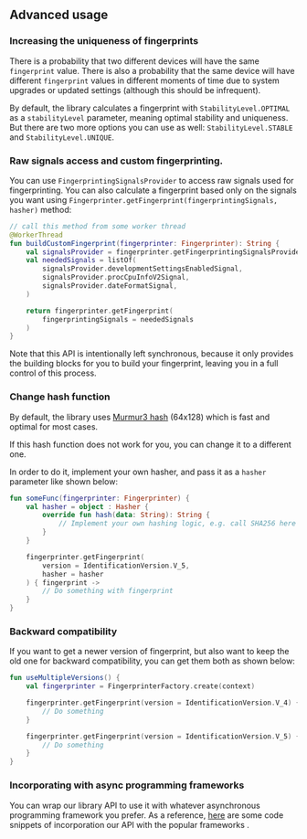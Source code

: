 ## Advanced usage

### Increasing the uniqueness of fingerprints

There is a probability that two different devices will have the same `fingerprint` value. There is also a probability that the same device will have different `fingerprint` values in different moments of time due to system upgrades or updated settings (although this should be infrequent).

By default, the library calculates a fingerprint with `StabilityLevel.OPTIMAL` as a `stabilityLevel` parameter, meaning optimal stability and uniqueness. But there are two more options you can use as well: `StabilityLevel.STABLE` and `StabilityLevel.UNIQUE`.

### Raw signals access and custom fingerprinting.

You can use `FingerprintingSignalsProvider` to access raw signals used for fingerprinting.
You can also calculate a fingerprint based only on the signals you want using `Fingerprinter.getFingerprint(fingerprintingSignals, hasher)` method:

```kotlin
// call this method from some worker thread
@WorkerThread
fun buildCustomFingerprint(fingerprinter: Fingerprinter): String {
    val signalsProvider = fingerprinter.getFingerprintingSignalsProvider()
    val neededSignals = listOf(
        signalsProvider.developmentSettingsEnabledSignal,
        signalsProvider.procCpuInfoV2Signal,
        signalsProvider.dateFormatSignal,
    )

    return fingerprinter.getFingerprint(
        fingerprintingSignals = neededSignals
    )
}
```

Note that this API is intentionally left synchronous, because it only provides the building blocks for you to build your fingerprint, leaving
you in a full control of this process.

### Change hash function

By default, the library uses [Murmur3 hash](https://en.wikipedia.org/wiki/MurmurHash) (64x128) which is fast and optimal for most cases.

If this hash function does not work for you, you can change it to a different one.

In order to do it, implement your own hasher, and pass it as a `hasher` parameter like shown below:

``` kotlin
fun someFunc(fingerprinter: Fingerprinter) {
    val hasher = object : Hasher {
        override fun hash(data: String): String {
            // Implement your own hashing logic, e.g. call SHA256 here
        }
    }

    fingerprinter.getFingerprint(
        version = IdentificationVersion.V_5,
        hasher = hasher
    ) { fingerprint ->
        // Do something with fingerprint
    }
}
```

### Backward compatibility

If you want to get a newer version of fingerprint, but also want to keep the old one for backward compatibility, you can get them both as shown below:

```kotlin
fun useMultipleVersions() {
    val fingerprinter = FingerprinterFactory.create(context)

    fingerprinter.getFingerprint(version = IdentificationVersion.V_4) { fingerprintV4 ->
        // Do something
    }

    fingerprinter.getFingerprint(version = IdentificationVersion.V_5) { fingerprintV5 ->
        // Do something
    }
}
```

### Incorporating with async programming frameworks

You can wrap our library API to use it with whatever asynchronous programming framework you prefer.
As a reference, [here](extensions.md) are some code snippets of incorporation our API with the popular frameworks .
